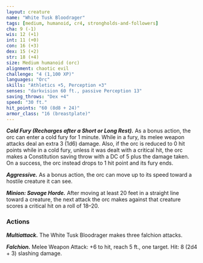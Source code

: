 ```yaml
---
layout: creature
name: "White Tusk Bloodrager"
tags: [medium, humanoid, cr4, strongholds-and-followers]
cha: 9 (-1)
wis: 12 (+1)
int: 11 (+0)
con: 16 (+3)
dex: 15 (+2)
str: 18 (+4)
size: Medium humanoid (orc)
alignment: chaotic evil
challenge: "4 (1,100 XP)"
languages: "Orc"
skills: "Athletics +5, Perception +3"
senses: "darkvision 60 ft., passive Perception 13"
saving_throws: "Dex +4"
speed: "30 ft."
hit_points: "60 (8d8 + 24)"
armor_class: "16 (breastplate)"
---
```


***Cold Fury (Recharges after a Short or Long
Rest).*** As a bonus action, the orc can enter a
cold fury for 1 minute. While in a fury, its melee
weapon attacks deal an extra 3 (1d6) damage.
Also, if the orc is reduced to 0 hit points while
in a cold fury, unless it was dealt with a critical
hit, the orc makes a Constitution saving throw
with a DC of 5 plus the damage taken. On a
success, the orc instead drops to 1 hit point and
its fury ends.

***Aggressive.*** As a bonus action, the orc can
move up to its speed toward a hostile creature it
can see.

***Minion: Savage Horde.*** After moving at least 20
feet in a straight line toward a creature, the next
attack the orc makes against that creature scores
a critical hit on a roll of 18–20.


### Actions

***Multiattack.*** The White Tusk Bloodrager makes
three falchion attacks.

***Falchion.*** Melee Weapon Attack: +6 to hit, reach 5
ft., one target. Hit: 8 (2d4 + 3) slashing damage. 
